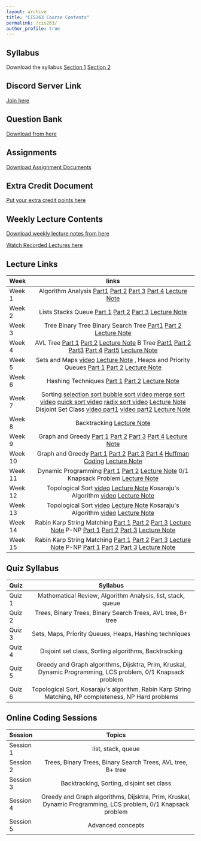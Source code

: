 ```yaml
---
layout: archive
title: "CIS263 Course Contents"
permalink: /cis263/
author_profile: true
---
```

<!-- 
## Class Introduction and Syllabus Overview
Watch the Syllabus Overview [here](https://www.youtube.com/watch?v=n_PEl68EjGQ&list=PLxKRmRMqH7no4WrXGtcJ2NpyNAwUAxDnr&index=1&ab_channel=RahatRafiq)  -->


## Syllabus

Download the syllabus  [Section 1](https://drive.google.com/file/d/1CC__U02tIu3iz9CdnnuqJ-7uaDGl-59D/view?usp=sharing) [Section 2](https://drive.google.com/file/d/1CG1QtLgApKn-IK9xucT-fFsfaPh4j0jI/view?usp=sharing) 


## Discord Server Link

[Join here](https://discord.gg/cm68SAQsjE)

## Question Bank

[Download from here](https://docs.google.com/document/d/14XvMZ0pi7kqs5fwq2hbaJ4rvB1Ffh73yDmnB6bH5_xU/edit?usp=sharing)


## Assignments

[Download Assignment Documents](https://drive.google.com/drive/folders/1dF7HuUKsbFxefJj4Tj4ds1FS7Fmelggl?usp=sharing)


## Extra Credit Document

[Put your extra credit points here](https://docs.google.com/document/d/1VS3gyG_1CZKC7zW3TRU_oVG1OGu5Jz8nGuC6x7gFvro/edit?usp=sharing)


## Weekly Lecture Contents

[Download weekly lecture notes from here](https://drive.google.com/drive/folders/1bdiSmyTEKK2Ir7DdeWaV04EQoKBmECD6?usp=sharing)

[Watch Recorded Lectures here](https://www.youtube.com/playlist?list=PLxKRmRMqH7no4WrXGtcJ2NpyNAwUAxDnr)


## Lecture Links



| Week     | links | 
| :---     |:----:   | 
| Week 1   | Algorithm Analysis [Part1](https://www.youtube.com/watch?v=822SQkiqsjI&list=PLxKRmRMqH7no4WrXGtcJ2NpyNAwUAxDnr&index=1&ab_channel=RahatRafiq) [Part 2](https://www.youtube.com/watch?v=zjl0pIznXrg&list=PLxKRmRMqH7no4WrXGtcJ2NpyNAwUAxDnr&index=2&ab_channel=RahatRafiq) [Part 3](https://www.youtube.com/watch?v=Lj6PSpor05c&list=PLxKRmRMqH7no4WrXGtcJ2NpyNAwUAxDnr&index=3&ab_channel=RahatRafiq) [Part 4](https://www.youtube.com/watch?v=1FLeVKOBdvk&list=PLxKRmRMqH7no4WrXGtcJ2NpyNAwUAxDnr&index=4&ab_channel=RahatRafiq) [Lecture Note](https://drive.google.com/file/d/1A4uTbW4jkrcrZkejgfaQklwtb334EEFR/view?usp=sharing)   | 
| Week 2   | Lists Stacks Queue [Part 1](https://www.youtube.com/watch?v=sHB7dw3DLIg&list=PLxKRmRMqH7no4WrXGtcJ2NpyNAwUAxDnr&index=5&ab_channel=RahatRafiq) [Part 2](https://www.youtube.com/watch?v=yebEtpmPTfs&list=PLxKRmRMqH7no4WrXGtcJ2NpyNAwUAxDnr&index=6&ab_channel=RahatRafiq) [Part 3](https://www.youtube.com/watch?v=7f-5uYfXITE&list=PLxKRmRMqH7no4WrXGtcJ2NpyNAwUAxDnr&index=7&ab_channel=RahatRafiq) [Lecture Note](https://drive.google.com/drive/folders/1cPvbhW4HiLDIX4yk982Nz9eS-vfnkCiX?usp=sharing)    | 
| Week 3   | Tree Binary Tree Binary Search Tree [Part1](https://www.youtube.com/watch?v=kpLD8PSuskA&list=PLxKRmRMqH7no4WrXGtcJ2NpyNAwUAxDnr&index=10&ab_channel=RahatRafiq) [Part 2](https://www.youtube.com/watch?v=_BbyqQADdCg&list=PLxKRmRMqH7no4WrXGtcJ2NpyNAwUAxDnr&index=11&ab_channel=RahatRafiq) [Lecture Note](https://drive.google.com/drive/folders/1byGGlMs61kQIbXZX3R3h0Qm6cAOhlweg?usp=sharing)|
| Week 4   |AVL Tree [Part 1](https://youtu.be/8wrLF_SoWCo?si=FIKNREmmdJMRVaww) [Part 2](https://www.youtube.com/watch?v=6C7xs-8G9EM&list=PLxKRmRMqH7no4WrXGtcJ2NpyNAwUAxDnr&index=13&ab_channel=RahatRafiq) [Lecture Note](https://drive.google.com/drive/folders/1ceD87dHxuoabPsPiP6fN2U3-BI_sKiXd?usp=sharing)  B Tree  [Part1](https://www.youtube.com/watch?v=aBii2MHKcj8&list=PLxKRmRMqH7no4WrXGtcJ2NpyNAwUAxDnr&index=14&ab_channel=RahatRafiq) [Part 2](https://www.youtube.com/watch?v=mDaTza2pBzA&list=PLxKRmRMqH7no4WrXGtcJ2NpyNAwUAxDnr&index=15&ab_channel=RahatRafiq) [Part3](https://www.youtube.com/watch?v=_AE38oZrMQU&list=PLxKRmRMqH7no4WrXGtcJ2NpyNAwUAxDnr&index=16&ab_channel=RahatRafiq) [Part 4](https://www.youtube.com/watch?v=lriy4DDWwCU&list=PLxKRmRMqH7no4WrXGtcJ2NpyNAwUAxDnr&index=17&ab_channel=RahatRafiq) [Part5](https://www.youtube.com/watch?v=v6RE_mCtQzo&list=PLxKRmRMqH7no4WrXGtcJ2NpyNAwUAxDnr&index=18&ab_channel=RahatRafiq) [Lecture Note](https://drive.google.com/drive/folders/1blAOCrymEwmDAMZNAnxkfukPBTjC9Ikm?usp=sharing) |
| Week 5   | Sets and Maps [video](https://youtu.be/f2XYQCYOjWo) [Lecture Note](https://drive.google.com/drive/folders/1bq4fgSNI4TEouo0Nj39qq6m5GE2f3VyN?usp=sharing) , Heaps and Priority Queues [Part 1](https://youtu.be/zbKXDBCC6bM) [Part 2](https://youtu.be/H-X9QtWpVAI) [Lecture Note](https://drive.google.com/drive/folders/1cTL2t2AswlzzJpc2UXqKBOHJh6dZC7ks?usp=sharing) |
| Week 6   | Hashing Techniques [Part 1](https://youtu.be/gdT9TZmNk7g) [Part 2](https://youtu.be/tg5mLS5XMG0) [Lecture Note](https://drive.google.com/drive/folders/1c9BxsueAKkuSRgXGwTTZFi1pOq-Ewc1O?usp=drive_link) |
| Week 7   | Sorting [selection sort bubble sort video ](https://youtu.be/JTcsXrKEHG8?si=OHpeHdVBIC4rppyn) [merge sort video](https://youtu.be/aozLLqaoNls?si=KdmmpGE9LvfNurJk) [quick sort video](https://youtu.be/fuUl_NrlTOg?si=jfHV5esrF8_4c62B) [radix sort video](https://youtu.be/_q5CdFrbzJY?si=8gioVHvVP6y0Fbw6) [Lecture Note](https://drive.google.com/drive/folders/1c1L51dR4L77Zm1zZt2vurMplOkoB0x2-?usp=sharing)   Disjoint Set Class [video part1](https://youtu.be/3GtpyXU9lTE?si=74YNfx4knmEQagVP)  [video part2](https://youtu.be/OXVZhdUbVjw?si=5VB99kz_il21cC5M) [Lecture Note](https://drive.google.com/drive/folders/1cbUz1cn4gITMoXxUy7Mrx5pMS9QRyYRP?usp=sharing)|
| Week 8   | Backtracking [Lecture Note](https://drive.google.com/drive/folders/1bjD2mFErZm0aYB5nCzlWqp6wwc9wsvOu?usp=drive_link)|
| Week 9   | Graph and Greedy [Part 1](https://youtu.be/7uEc6iR-L-A?si=609LKHDm89XdZJXF) [Part 2](https://youtu.be/_qaGMkmEHlM?si=qPBGiQomzmiRVhaS) [Part 3](https://youtu.be/CVfdGLouReY?si=CCPNxDIoLLTw2Xd2) [Part 4](https://youtu.be/Un4BUSmA_KA?si=DHmhEUsp-eUFf4oM) [Lecture Note](https://drive.google.com/drive/folders/1cZw-KFKBKcmVfqTA0-nfXsP8hIRw-_PU?usp=drive_link)|
| Week 10   | Graph and Greedy [Part 1](https://youtu.be/7uEc6iR-L-A?si=609LKHDm89XdZJXF) [Part 2](https://youtu.be/_qaGMkmEHlM?si=qPBGiQomzmiRVhaS) [Part 3](https://youtu.be/CVfdGLouReY?si=CCPNxDIoLLTw2Xd2) [Part 4](https://youtu.be/Un4BUSmA_KA?si=DHmhEUsp-eUFf4oM) [Huffman Coding](https://youtu.be/5RPdqnxe0Wc?si=a29RomeV-xdn3a5Z)  [Lecture Note](https://drive.google.com/drive/folders/1cZw-KFKBKcmVfqTA0-nfXsP8hIRw-_PU?usp=sharing)|
| Week 11   | Dynamic Programming [Part 1](https://youtu.be/4yoHEhrLFqI?si=7MZeOlE1ZQOeLYcP) [Part 2](https://youtu.be/QzsbweN-Bqk?si=nuz4sNeUQ5FSS8L5) [Lecture Note](https://drive.google.com/drive/folders/1cAwxl8hu-UhSrSFpMYwWZ__k0603t6Np?usp=drive_link) 0/1 Knapsack Problem [Lecture Note](https://drive.google.com/drive/folders/1cAwxl8hu-UhSrSFpMYwWZ__k0603t6Np?usp=drive_link)|
| Week 12   | Topological Sort [video](https://youtu.be/gASoGNNzVm0) [Lecture Note](https://drive.google.com/drive/folders/1-xLdfLrdJl8PG0L4Wx3-iB0CbeAgSwMi?usp=drive_link) Kosaraju's Algorithm [video](https://youtu.be/32oXI_prfjs) [Lecture Note](https://drive.google.com/drive/folders/1-xLdfLrdJl8PG0L4Wx3-iB0CbeAgSwMi?usp=drive_link)|
| Week 13   | Topological Sort [video](https://youtu.be/gASoGNNzVm0) [Lecture Note](https://drive.google.com/drive/folders/1-xLdfLrdJl8PG0L4Wx3-iB0CbeAgSwMi?usp=drive_link) Kosaraju's Algorithm [video](https://youtu.be/32oXI_prfjs) [Lecture Note](https://drive.google.com/drive/folders/1-xLdfLrdJl8PG0L4Wx3-iB0CbeAgSwMi?usp=drive_link)|
| Week 14   | Rabin Karp String Matching [Part 1](https://youtu.be/spRMl1UP7_0) [Part 2](https://youtu.be/uasUsZD-kEQ) [Part 3](https://youtu.be/nWupFiCxoOY) [Lecture Note](https://drive.google.com/drive/folders/1_6_uCbBmA6l58hNkwqkZ7TSzEzAbcTLI?usp=drive_link) P-NP [Part 1](https://youtu.be/gY6LGFFzhuc) [Part 2](https://youtu.be/kQijsFwKtJc) [Part 3](https://youtu.be/QD_4RZr4538) [Lecture Note](https://drive.google.com/drive/folders/1cKYxZKtJdnLytrVHhmbOCNmpXDxnJmeC?usp=drive_link)|
| Week 15   | Rabin Karp String Matching [Part 1](https://youtu.be/spRMl1UP7_0) [Part 2](https://youtu.be/uasUsZD-kEQ) [Part 3](https://youtu.be/nWupFiCxoOY) [Lecture Note](https://drive.google.com/drive/folders/1_6_uCbBmA6l58hNkwqkZ7TSzEzAbcTLI?usp=drive_link) P-NP [Part 1](https://youtu.be/gY6LGFFzhuc) [Part 2](https://youtu.be/kQijsFwKtJc) [Part 3](https://youtu.be/QD_4RZr4538) [Lecture Note](https://drive.google.com/drive/folders/1cKYxZKtJdnLytrVHhmbOCNmpXDxnJmeC?usp=drive_link)|


<!-- 
| Week     | links | 
| :---     |:----:   | 
| Week 1   | Algorithm Analysis [Part1](https://www.youtube.com/watch?v=822SQkiqsjI&list=PLxKRmRMqH7no4WrXGtcJ2NpyNAwUAxDnr&index=1&ab_channel=RahatRafiq) [Part 2](https://www.youtube.com/watch?v=zjl0pIznXrg&list=PLxKRmRMqH7no4WrXGtcJ2NpyNAwUAxDnr&index=2&ab_channel=RahatRafiq) [Part 3](https://www.youtube.com/watch?v=Lj6PSpor05c&list=PLxKRmRMqH7no4WrXGtcJ2NpyNAwUAxDnr&index=3&ab_channel=RahatRafiq) [Part 4](https://www.youtube.com/watch?v=1FLeVKOBdvk&list=PLxKRmRMqH7no4WrXGtcJ2NpyNAwUAxDnr&index=4&ab_channel=RahatRafiq) [Lecture Note](https://drive.google.com/file/d/1A4uTbW4jkrcrZkejgfaQklwtb334EEFR/view?usp=sharing), Lists Stacks Queue [Part 1](https://www.youtube.com/watch?v=sHB7dw3DLIg&list=PLxKRmRMqH7no4WrXGtcJ2NpyNAwUAxDnr&index=5&ab_channel=RahatRafiq) [Part 2](https://www.youtube.com/watch?v=yebEtpmPTfs&list=PLxKRmRMqH7no4WrXGtcJ2NpyNAwUAxDnr&index=6&ab_channel=RahatRafiq) [Part 3](https://www.youtube.com/watch?v=7f-5uYfXITE&list=PLxKRmRMqH7no4WrXGtcJ2NpyNAwUAxDnr&index=7&ab_channel=RahatRafiq) [Lecture Note](https://drive.google.com/drive/folders/1cPvbhW4HiLDIX4yk982Nz9eS-vfnkCiX?usp=sharing)    | 
| Week 2   | Tree Binary Tree Binary Search Tree [Part1](https://www.youtube.com/watch?v=kpLD8PSuskA&list=PLxKRmRMqH7no4WrXGtcJ2NpyNAwUAxDnr&index=10&ab_channel=RahatRafiq) [Part 2](https://www.youtube.com/watch?v=_BbyqQADdCg&list=PLxKRmRMqH7no4WrXGtcJ2NpyNAwUAxDnr&index=11&ab_channel=RahatRafiq) [Lecture Note](https://drive.google.com/drive/folders/1byGGlMs61kQIbXZX3R3h0Qm6cAOhlweg?usp=sharing),   AVL Tree [Part 1](https://youtu.be/8wrLF_SoWCo?si=FIKNREmmdJMRVaww) [Part 2](https://www.youtube.com/watch?v=6C7xs-8G9EM&list=PLxKRmRMqH7no4WrXGtcJ2NpyNAwUAxDnr&index=13&ab_channel=RahatRafiq) [Lecture Note](https://drive.google.com/drive/folders/1ceD87dHxuoabPsPiP6fN2U3-BI_sKiXd?usp=sharing)  B Tree  [Part1](https://www.youtube.com/watch?v=aBii2MHKcj8&list=PLxKRmRMqH7no4WrXGtcJ2NpyNAwUAxDnr&index=14&ab_channel=RahatRafiq) [Part 2](https://www.youtube.com/watch?v=mDaTza2pBzA&list=PLxKRmRMqH7no4WrXGtcJ2NpyNAwUAxDnr&index=15&ab_channel=RahatRafiq) [Part3](https://www.youtube.com/watch?v=_AE38oZrMQU&list=PLxKRmRMqH7no4WrXGtcJ2NpyNAwUAxDnr&index=16&ab_channel=RahatRafiq) [Part 4](https://www.youtube.com/watch?v=lriy4DDWwCU&list=PLxKRmRMqH7no4WrXGtcJ2NpyNAwUAxDnr&index=17&ab_channel=RahatRafiq) [Part5](https://www.youtube.com/watch?v=v6RE_mCtQzo&list=PLxKRmRMqH7no4WrXGtcJ2NpyNAwUAxDnr&index=18&ab_channel=RahatRafiq) [Lecture Note](https://drive.google.com/drive/folders/1blAOCrymEwmDAMZNAnxkfukPBTjC9Ikm?usp=sharing) |
| Week 3   | Sets and Maps [video](https://youtu.be/f2XYQCYOjWo) [Lecture Note](https://drive.google.com/drive/folders/1bq4fgSNI4TEouo0Nj39qq6m5GE2f3VyN?usp=sharing) , Heaps and Priority Queues [Part 1](https://youtu.be/zbKXDBCC6bM) [Part 2](https://youtu.be/H-X9QtWpVAI) [Lecture Note](https://drive.google.com/drive/folders/1cTL2t2AswlzzJpc2UXqKBOHJh6dZC7ks?usp=sharing) , Hashing Techniques [Part 1](https://youtu.be/gdT9TZmNk7g) [Part 2](https://youtu.be/tg5mLS5XMG0) [Lecture Note](https://drive.google.com/drive/folders/1c9BxsueAKkuSRgXGwTTZFi1pOq-Ewc1O?usp=drive_link) |
| Week 4   | Sorting [selection sort bubble sort video ](https://youtu.be/JTcsXrKEHG8?si=OHpeHdVBIC4rppyn) [merge sort video](https://youtu.be/aozLLqaoNls?si=KdmmpGE9LvfNurJk) [quick sort video](https://youtu.be/fuUl_NrlTOg?si=jfHV5esrF8_4c62B) [radix sort video](https://youtu.be/_q5CdFrbzJY?si=8gioVHvVP6y0Fbw6) [Lecture Note](https://drive.google.com/drive/folders/1c1L51dR4L77Zm1zZt2vurMplOkoB0x2-?usp=sharing)   Disjoint Set Class [video part1](https://youtu.be/3GtpyXU9lTE?si=74YNfx4knmEQagVP)  [video part2](https://youtu.be/OXVZhdUbVjw?si=5VB99kz_il21cC5M) [Lecture Note](https://drive.google.com/drive/folders/1cbUz1cn4gITMoXxUy7Mrx5pMS9QRyYRP?usp=sharing)|
| Week 5   | Graph and Greedy [Part 1](https://youtu.be/7uEc6iR-L-A?si=609LKHDm89XdZJXF) [Part 2](https://youtu.be/_qaGMkmEHlM?si=qPBGiQomzmiRVhaS) [Part 3](https://youtu.be/CVfdGLouReY?si=CCPNxDIoLLTw2Xd2) [Part 4](https://youtu.be/Un4BUSmA_KA?si=DHmhEUsp-eUFf4oM) [Huffman Coding](https://youtu.be/5RPdqnxe0Wc?si=a29RomeV-xdn3a5Z)  [Lecture Note](https://drive.google.com/drive/folders/1cZw-KFKBKcmVfqTA0-nfXsP8hIRw-_PU?usp=sharing) , Dynamic Programming [Part 1](https://youtu.be/4yoHEhrLFqI?si=7MZeOlE1ZQOeLYcP) [Part 2](https://youtu.be/QzsbweN-Bqk?si=nuz4sNeUQ5FSS8L5) [Lecture Note](https://drive.google.com/drive/folders/1cAwxl8hu-UhSrSFpMYwWZ__k0603t6Np?usp=drive_link)|
| Week 6   | Topological Sort [video](https://youtu.be/gASoGNNzVm0) [Lecture Note](https://drive.google.com/drive/folders/1-xLdfLrdJl8PG0L4Wx3-iB0CbeAgSwMi?usp=drive_link) Kosaraju's Algorithm [video](https://youtu.be/32oXI_prfjs) [Lecture Note](https://drive.google.com/drive/folders/1-xLdfLrdJl8PG0L4Wx3-iB0CbeAgSwMi?usp=drive_link) Rabin Karp String Matching [Part 1](https://youtu.be/spRMl1UP7_0) [Part 2](https://youtu.be/uasUsZD-kEQ) [Part 3](https://youtu.be/nWupFiCxoOY) [Lecture Note](https://drive.google.com/drive/folders/1_6_uCbBmA6l58hNkwqkZ7TSzEzAbcTLI?usp=drive_link) P-NP [Part 1](https://youtu.be/gY6LGFFzhuc) [Part 2](https://youtu.be/kQijsFwKtJc) [Part 3](https://youtu.be/QD_4RZr4538) [Lecture Note](https://drive.google.com/drive/folders/1cKYxZKtJdnLytrVHhmbOCNmpXDxnJmeC?usp=drive_link)| -->



## Quiz Syllabus

| Quiz     | Syllabus | 
| :---     |:----:   | 
| Quiz 1   | Mathematical Review, Algorithm Analysis, list, stack, queue      | 
| Quiz 2   | Trees, Binary Trees, Binary Search Trees, AVL tree, B+ tree|
| Quiz 3   | Sets, Maps, Priority Queues, Heaps,  Hashing techniques|
| Quiz 4   | Disjoint set class, Sorting algorithms, Backtracking|
| Quiz 5   | Greedy and Graph algorithms, Dijsktra, Prim, Kruskal, Dynamic Programming, LCS problem, 0/1 Knapsack problem| 
| Quiz 6   | Topological Sort, Kosaraju's algorithm, Rabin Karp String Matching, NP completeness, NP Hard problems| 

## Online Coding Sessions

| Session     | Topics | 
| :---     |:----:   | 
| Session 1   | list, stack, queue  | 
| Session 2   | Trees, Binary Trees, Binary Search Trees, AVL tree, B+ tree|
| Session 3   | Backtracking, Sorting, disjoint set class |
| Session 4   | Greedy and Graph algorithms, Dijsktra, Prim, Kruskal, Dynamic Programming, LCS problem, 0/1 Knapsack problem |
| Session 5   | Advanced concepts| 



